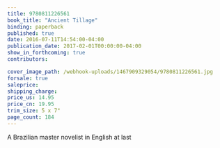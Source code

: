 ```yaml
---
title: 9780811226561
book_title: "Ancient Tillage"
binding: paperback
published: true
date: 2016-07-11T14:54:00-04:00
publication_date: 2017-02-01T00:00:00-04:00
show_in_forthcoming: true
contributors:

cover_image_path: /webhook-uploads/1467909329054/9780811226561.jpg
forsale: true
saleprice:
shipping_charge:
price_us: 14.95
price_cn: 19.95
trim_size: 5 x 7"
page_count: 184
---
```

A Brazilian master novelist in English at last


